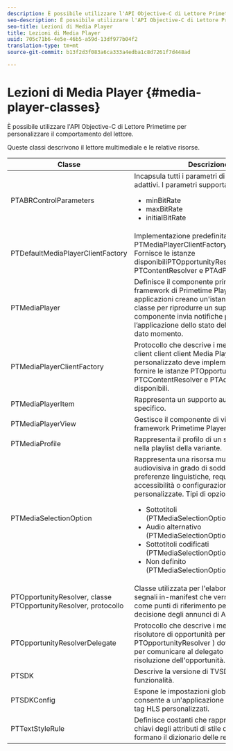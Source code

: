 ```yaml
---
description: È possibile utilizzare l'API Objective-C di Lettore Primetime per personalizzare il comportamento del lettore.
seo-description: È possibile utilizzare l'API Objective-C di Lettore Primetime per personalizzare il comportamento del lettore.
seo-title: Lezioni di Media Player
title: Lezioni di Media Player
uuid: 705c71b6-4e5e-46b5-a59d-13df977b04f2
translation-type: tm+mt
source-git-commit: b13f2d3f083a6ca333a4edba1c8d7261f7d448ad

---
```



# Lezioni di Media Player {#media-player-classes}

È possibile utilizzare l&#39;API Objective-C di Lettore Primetime per personalizzare il comportamento del lettore.

Queste classi descrivono il lettore multimediale e le relative risorse.

| Classe | Descrizione |
|---|---|
| PTABRControlParameters | Incapsula tutti i parametri di controllo bitrate adattivi. I parametri supportati sono:<ul><li>minBitRate</li><li>maxBitRate</li><li>initialBitRate</li></ul> |
| PTDefaultMediaPlayerClientFactory | Implementazione predefinita di PTMediaPlayerClientFactoryin TVSDK. Fornisce le istanze disponibiliPTOpportunityResolver, PTContentResolver e PTAdPolicySelector. |
| PTMediaPlayer | Definisce il componente principale per il framework di Primetime Player.Le applicazioni creano un&#39;istanza di questa classe per riprodurre un supporto. Questo componente invia notifiche per informare l’applicazione dello stato del lettore in un dato momento. |
| PTMediaPlayerClientFactory | Protocollo che descrive i metodi che un client client client Media Player personalizzato deve implementare per fornire le istanze PTOpportunityResolver, PTCContentResolver e PTAdPolicySelector disponibili. |
| PTMediaPlayerItem | Rappresenta un supporto audio-video specifico. |
| PTMediaPlayerView | Gestisce il componente di visualizzazione del framework Primetime Player. |
| PTMediaProfile | Rappresenta il profilo di un singolo flusso nella playlist della variante. |
| PTMediaSelectionOption | Rappresenta una risorsa multimediale audiovisiva in grado di soddisfare diverse preferenze linguistiche, requisiti di accessibilità o configurazioni di applicazioni personalizzate. Tipi di opzioni validi:<ul><li>Sottotitoli (PTMediaSelectionOptionTypeSubtitle)</li><li>Audio alternativo (PTMediaSelectionOptionTypeAudio)</li><li>Sottotitoli codificati (PTMediaSelectionOptionTypeCC)</li><li>Non definito (PTMediaSelectionOptionTypeUndefined)</li></ul> |
| PTOpportunityResolver, classe PTOpportunityResolver, protocollo | Classe utilizzata per l&#39;elaborazione dei segnali in-manifest che verranno utilizzati come punti di riferimento per il processo di decisione degli annunci di Adobe Primetime. |
| PTOpportunityResolverDelegate | Protocollo che descrive i metodi che il risolutore di opportunità personalizzato ( PTOpportunityResolver ) dovrebbe utilizzare per comunicare al delegato lo stato della risoluzione dell&#39;opportunità. |
| PTSDK | Descrive la versione di TVSDK e le sue funzionalità. |
| PTSDKConfig | Espone le impostazioni globali TVSDK e consente a un&#39;applicazione di sottoscrivere tag HLS personalizzati. |
| PTTextStyleRule | Definisce costanti che rappresentano le chiavi degli attributi di stile di testo che formano il dizionario delle regole. |
